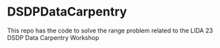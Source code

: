# DSDPDataCarpentry
This repo has the code to solve the range problem related to the LIDA 23 DSDP Data Carpentry Workshop
